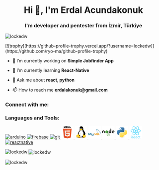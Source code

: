 <h1 align="center">Hi 👋, I'm Erdal Acundakonuk</h1>
<h3 align="center">I'm developer and pentester from İzmir, Türkiye</h3>

<p align="left"> <img src="https://komarev.com/ghpvc/?username=lockedw&label=Profile%20views&color=0e75b6&style=flat" alt="lockedw" /> </p>

<p align="left"> [![trophy](https://github-profile-trophy.vercel.app/?username=lockedw)](https://github.com/ryo-ma/github-profile-trophy) </p>

- 🔭 I’m currently working on **Simple Jobfinder App**

- 🌱 I’m currently learning **React-Native**

- 💬 Ask me about **react, python**

- 📫 How to reach me **erdalakonuk@gmail.com**

<h3 align="left">Connect with me:</h3>
<p align="left">
</p>

<h3 align="left">Languages and Tools:</h3>
<p align="left"> <a href="https://www.arduino.cc/" target="_blank" rel="noreferrer"> <img src="https://cdn.worldvectorlogo.com/logos/arduino-1.svg" alt="arduino" width="40" height="40"/> </a> <a href="https://firebase.google.com/" target="_blank" rel="noreferrer"> <img src="https://www.vectorlogo.zone/logos/firebase/firebase-icon.svg" alt="firebase" width="40" height="40"/> </a> <a href="https://git-scm.com/" target="_blank" rel="noreferrer"> <img src="https://www.vectorlogo.zone/logos/git-scm/git-scm-icon.svg" alt="git" width="40" height="40"/> </a> <a href="https://www.w3.org/html/" target="_blank" rel="noreferrer"> <img src="https://raw.githubusercontent.com/devicons/devicon/master/icons/html5/html5-original-wordmark.svg" alt="html5" width="40" height="40"/> </a> <a href="https://www.linux.org/" target="_blank" rel="noreferrer"> <img src="https://raw.githubusercontent.com/devicons/devicon/master/icons/linux/linux-original.svg" alt="linux" width="40" height="40"/> </a> <a href="https://www.mysql.com/" target="_blank" rel="noreferrer"> <img src="https://raw.githubusercontent.com/devicons/devicon/master/icons/mysql/mysql-original-wordmark.svg" alt="mysql" width="40" height="40"/> </a> <a href="https://nodejs.org" target="_blank" rel="noreferrer"> <img src="https://raw.githubusercontent.com/devicons/devicon/master/icons/nodejs/nodejs-original-wordmark.svg" alt="nodejs" width="40" height="40"/> </a> <a href="https://www.python.org" target="_blank" rel="noreferrer"> <img src="https://raw.githubusercontent.com/devicons/devicon/master/icons/python/python-original.svg" alt="python" width="40" height="40"/> </a> <a href="https://reactjs.org/" target="_blank" rel="noreferrer"> <img src="https://raw.githubusercontent.com/devicons/devicon/master/icons/react/react-original-wordmark.svg" alt="react" width="40" height="40"/> </a> <a href="https://reactnative.dev/" target="_blank" rel="noreferrer"> <img src="https://reactnative.dev/img/header_logo.svg" alt="reactnative" width="40" height="40"/> </a> </p>

<p><img align="left" src="https://github-readme-stats.vercel.app/api/top-langs?username=lockedw&show_icons=true&locale=en&layout=compact" alt="lockedw" /></p>

<p>&nbsp;<img align="center" src="https://github-readme-stats.vercel.app/api?username=lockedw&show_icons=true&locale=en" alt="lockedw" /></p>

<p><img align="center" src="https://github-readme-streak-stats.herokuapp.com/?user=lockedw&" alt="lockedw" /></p>
